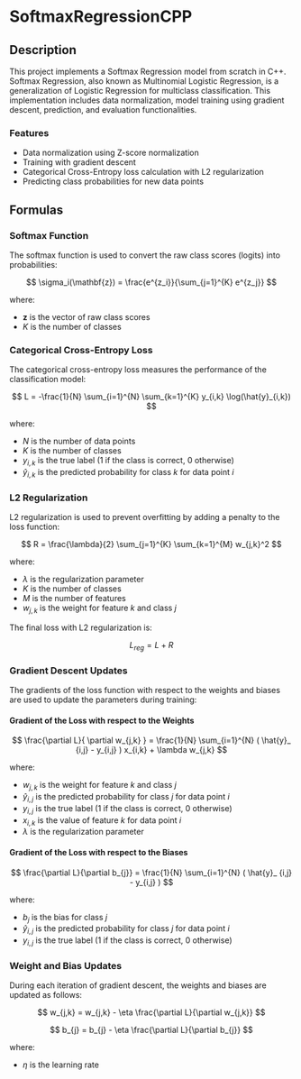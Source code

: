 # SoftmaxRegressionCPP

## Description

This project implements a Softmax Regression model from scratch in C++. Softmax Regression, also known as Multinomial Logistic Regression, is a generalization of Logistic Regression for multiclass classification. This implementation includes data normalization, model training using gradient descent, prediction, and evaluation functionalities.

### Features
- Data normalization using Z-score normalization
- Training with gradient descent
- Categorical Cross-Entropy loss calculation with L2 regularization
- Predicting class probabilities for new data points

## Formulas

### Softmax Function
The softmax function is used to convert the raw class scores (logits) into probabilities:

$$
\sigma_i(\mathbf{z}) = \frac{e^{z_i}}{\sum_{j=1}^{K} e^{z_j}}
$$

where:
- $\mathbf{z}$ is the vector of raw class scores
- $K$ is the number of classes

### Categorical Cross-Entropy Loss
The categorical cross-entropy loss measures the performance of the classification model:

$$
L = -\frac{1}{N} \sum_{i=1}^{N} \sum_{k=1}^{K} y_{i,k} \log(\hat{y}_{i,k})
$$

where:
- $N$ is the number of data points
- $K$ is the number of classes
- $y_{i,k}$ is the true label (1 if the class is correct, 0 otherwise)
- $\hat{y}_{i,k}$ is the predicted probability for class $k$ for data point $i$

### L2 Regularization
L2 regularization is used to prevent overfitting by adding a penalty to the loss function:

$$
R = \frac{\lambda}{2} \sum_{j=1}^{K} \sum_{k=1}^{M} w_{j,k}^2
$$

where:
- $\lambda$ is the regularization parameter
- $K$ is the number of classes
- $M$ is the number of features
- $w_{j,k}$ is the weight for feature $k$ and class $j$

The final loss with L2 regularization is:

$$
L_{reg} = L + R
$$

### Gradient Descent Updates
The gradients of the loss function with respect to the weights and biases are used to update the parameters during training:

#### Gradient of the Loss with respect to the Weights

$$
\frac{\partial L}{ \partial w_{j,k} } = \frac{1}{N} \sum_{i=1}^{N} ( \hat{y}_ {i,j} - y_{i,j} ) x_{i,k} + \lambda w_{j,k}
$$

where:
- $w_{j,k}$ is the weight for feature $k$ and class $j$
- $\hat{y}_{i,j}$ is the predicted probability for class $j$ for data point $i$
- $y_{i,j}$ is the true label (1 if the class is correct, 0 otherwise)
- $x_{i,k}$ is the value of feature $k$ for data point $i$
- $\lambda$ is the regularization parameter

#### Gradient of the Loss with respect to the Biases

$$
\frac{\partial L}{\partial b_{j}} = \frac{1}{N} \sum_{i=1}^{N} ( \hat{y}_ {i,j} - y_{i,j} )
$$

where:
- $b_{j}$ is the bias for class $j$
- $\hat{y}_{i,j}$ is the predicted probability for class $j$ for data point $i$
- $y_{i,j}$ is the true label (1 if the class is correct, 0 otherwise)

### Weight and Bias Updates
During each iteration of gradient descent, the weights and biases are updated as follows:

$$
w_{j,k} = w_{j,k} - \eta \frac{\partial L}{\partial w_{j,k}}
$$

$$
b_{j} = b_{j} - \eta \frac{\partial L}{\partial b_{j}}
$$

where:
- $\eta$ is the learning rate
